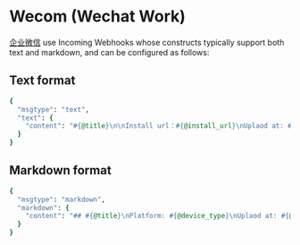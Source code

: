# Wecom (Wechat Work)

[企业微信](https://work.weixin.qq.com/api/doc/90000/90136/91770) use Incoming Webhooks whose constructs
typically support both text and markdown, and can be configured as follows:

## Text format

```ruby
{
  "msgtype": "text",
  "text": {
    "content": "#{@title}\n\nInstall url：#{@install_url}\nUplaod at: #{@uploaded_at}"
  }
}
```

## Markdown format

```ruby
{
  "msgtype": "markdown",
  "markdown": {
    "content": "## #{@title}\nPlatform: #{@device_type}\nUplaod at: #{@uploaded_at}\nInstall QRcode:\n![qrcode](#{@qrcode_url})"
  }
}
```
